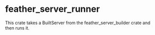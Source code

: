 # feather_server_runner
This crate takes a BuiltServer from the feather_server_builder crate and 
then runs it.  
